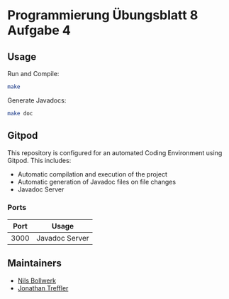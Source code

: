 # Programmierung Übungsblatt 8 Aufgabe 4


## Usage
Run and Compile:
```bash
make
```

Generate Javadocs:
```bash
make doc
```

## Gitpod

This repository is configured for an automated Coding Environment using Gitpod.
This includes:
- Automatic compilation and execution of the project
- Automatic generation of Javadoc files on file changes
- Javadoc Server

### Ports

| Port | Usage |
| ---- | ----- |
| 3000 | Javadoc Server |

## Maintainers

- [Nils Bollwerk](https://github.com/Nils4112)
- [Jonathan Treffler](https://github.com/JonathanTreffler)
